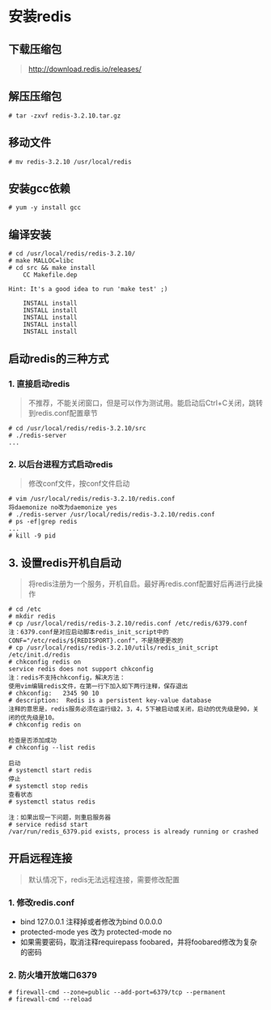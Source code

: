 # 安装redis

## 下载压缩包
> http://download.redis.io/releases/

## 解压压缩包
```
# tar -zxvf redis-3.2.10.tar.gz
```

## 移动文件
```
# mv redis-3.2.10 /usr/local/redis
```

## 安装gcc依赖
```
# yum -y install gcc
```

## 编译安装
```
# cd /usr/local/redis/redis-3.2.10/
# make MALLOC=libc
# cd src && make install
    CC Makefile.dep

Hint: It's a good idea to run 'make test' ;)

    INSTALL install
    INSTALL install
    INSTALL install
    INSTALL install
    INSTALL install
```

## 启动redis的三种方式

### 1. 直接启动redis
> 不推荐，不能关闭窗口，但是可以作为测试用。能启动后Ctrl+C关闭，跳转到redis.conf配置章节
```
# cd /usr/local/redis/redis-3.2.10/src
# ./redis-server
...
```

### 2. 以后台进程方式启动redis
> 修改conf文件，按conf文件启动
```
# vim /usr/local/redis/redis-3.2.10/redis.conf
将daemonize no改为daemonize yes
# ./redis-server /usr/local/redis/redis-3.2.10/redis.conf
# ps -ef|grep redis
...
# kill -9 pid
```

## 3. 设置redis开机自启动
> 将redis注册为一个服务，开机自启。最好再redis.conf配置好后再进行此操作
```
# cd /etc
# mkdir redis
# cp /usr/local/redis/redis-3.2.10/redis.conf /etc/redis/6379.conf
注：6379.conf是对应启动脚本redis_init_script中的CONF="/etc/redis/${REDISPORT}.conf"，不是随便更改的
# cp /usr/local/redis/redis-3.2.10/utils/redis_init_script /etc/init.d/redis
# chkconfig redis on
service redis does not support chkconfig
注：redis不支持chkconfig，解决方法：
使用vim编辑redis文件，在第一行下加入如下两行注释，保存退出
# chkconfig:   2345 90 10
# description:  Redis is a persistent key-value database
注释的意思是，redis服务必须在运行级2，3，4，5下被启动或关闭，启动的优先级是90，关闭的优先级是10。
# chkconfig redis on

检查是否添加成功
# chkconfig --list redis

启动
# systemctl start redis
停止
# systemctl stop redis
查看状态
# systemctl status redis

注：如果出现一下问题，则重启服务器
# service redisd start
/var/run/redis_6379.pid exists, process is already running or crashed
```

## 开启远程连接
> 默认情况下，redis无法远程连接，需要修改配置

### 1. 修改redis.conf
* bind 127.0.0.1 注释掉或者修改为bind 0.0.0.0
* protected-mode yes 改为 protected-mode no
* 如果需要密码，取消注释requirepass foobared，并将foobared修改为复杂的密码

### 2. 防火墙开放端口6379
```
# firewall-cmd --zone=public --add-port=6379/tcp --permanent
# firewall-cmd --reload
```

